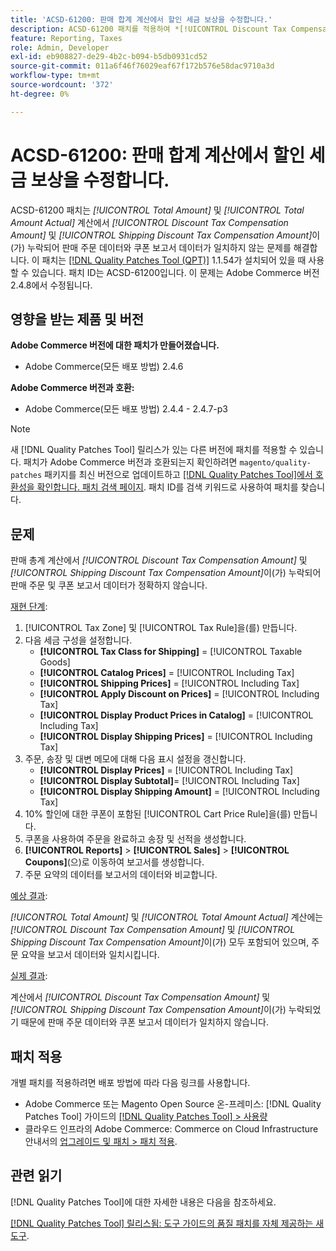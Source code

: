 ```yaml
---
title: 'ACSD-61200: 판매 합계 계산에서 할인 세금 보상을 수정합니다.'
description: ACSD-61200 패치를 적용하여 *[!UICONTROL Discount Tax Compensation Amount]* 및 *[!UICONTROL Shipping Discount Tax Compensation Amount]*이(가) 판매 총계 계산에서 누락되어 판매 주문 데이터와 쿠폰 보고서 데이터가 일치하지 않는 Adobe Commerce 문제를 해결합니다.
feature: Reporting, Taxes
role: Admin, Developer
exl-id: eb908827-de29-4b2c-b094-b5db0931cd52
source-git-commit: 011a6f46f76029eaf67f172b576e58dac9710a3d
workflow-type: tm+mt
source-wordcount: '372'
ht-degree: 0%

---
```


# ACSD-61200: 판매 합계 계산에서 할인 세금 보상을 수정합니다.

ACSD-61200 패치는 *[!UICONTROL Total Amount]* 및 *[!UICONTROL Total Amount Actual]* 계산에서 *[!UICONTROL Discount Tax Compensation Amount]* 및 *[!UICONTROL Shipping Discount Tax Compensation Amount]*&#x200B;이(가) 누락되어 판매 주문 데이터와 쿠폰 보고서 데이터가 일치하지 않는 문제를 해결합니다. 이 패치는 [[!DNL Quality Patches Tool (QPT)]](/help/tools/quality-patches-tool/quality-patches-tool-to-self-serve-quality-patches.md) 1.1.54가 설치되어 있을 때 사용할 수 있습니다. 패치 ID는 ACSD-61200입니다. 이 문제는 Adobe Commerce 버전 2.4.8에서 수정됩니다.

## 영향을 받는 제품 및 버전

**Adobe Commerce 버전에 대한 패치가 만들어졌습니다.**

- Adobe Commerce(모든 배포 방법) 2.4.6

**Adobe Commerce 버전과 호환:**

- Adobe Commerce(모든 배포 방법) 2.4.4 - 2.4.7-p3

>[!NOTE]
>
>새 [!DNL Quality Patches Tool] 릴리스가 있는 다른 버전에 패치를 적용할 수 있습니다. 패치가 Adobe Commerce 버전과 호환되는지 확인하려면 `magento/quality-patches` 패키지를 최신 버전으로 업데이트하고 [[!DNL Quality Patches Tool]에서 호환성을 확인합니다. 패치 검색 페이지](https://experienceleague.adobe.com/tools/commerce-quality-patches/index.html?lang=ko). 패치 ID를 검색 키워드로 사용하여 패치를 찾습니다.

## 문제

판매 총계 계산에서 *[!UICONTROL Discount Tax Compensation Amount]* 및 *[!UICONTROL Shipping Discount Tax Compensation Amount]*&#x200B;이(가) 누락되어 판매 주문 및 쿠폰 보고서 데이터가 정확하지 않습니다.

<u>재현 단계</u>:

1. [!UICONTROL Tax Zone] 및 [!UICONTROL Tax Rule]을(를) 만듭니다.
1. 다음 세금 구성을 설정합니다.
   - **[!UICONTROL Tax Class for Shipping]** = [!UICONTROL Taxable Goods]
   - **[!UICONTROL Catalog Prices]** = [!UICONTROL Including Tax]
   - **[!UICONTROL Shipping Prices]** = [!UICONTROL Including Tax]
   - **[!UICONTROL Apply Discount on Prices]** = [!UICONTROL Including Tax]
   - **[!UICONTROL Display Product Prices in Catalog]** = [!UICONTROL Including Tax]
   - **[!UICONTROL Display Shipping Prices]** = [!UICONTROL Including Tax]
1. 주문, 송장 및 대변 메모에 대해 다음 표시 설정을 갱신합니다.
   - **[!UICONTROL Display Prices]** = [!UICONTROL Including Tax]
   - **[!UICONTROL Display Subtotal]**= [!UICONTROL Including Tax]
   - **[!UICONTROL Display Shipping Amount]** = [!UICONTROL Including Tax]
1. 10% 할인에 대한 쿠폰이 포함된 [!UICONTROL Cart Price Rule]을(를) 만듭니다.
1. 쿠폰을 사용하여 주문을 완료하고 송장 및 선적을 생성합니다.
1. **[!UICONTROL Reports]** > **[!UICONTROL Sales]** > **[!UICONTROL Coupons]**(으)로 이동하여 보고서를 생성합니다.
1. 주문 요약의 데이터를 보고서의 데이터와 비교합니다.

<u>예상 결과</u>:

*[!UICONTROL Total Amount]* 및 *[!UICONTROL Total Amount Actual]* 계산에는 *[!UICONTROL Discount Tax Compensation Amount]* 및 *[!UICONTROL Shipping Discount Tax Compensation Amount]*&#x200B;이(가) 모두 포함되어 있으며, 주문 요약을 보고서 데이터와 일치시킵니다.

<u>실제 결과</u>:

계산에서 *[!UICONTROL Discount Tax Compensation Amount]* 및 *[!UICONTROL Shipping Discount Tax Compensation Amount]*&#x200B;이(가) 누락되었기 때문에 판매 주문 데이터와 쿠폰 보고서 데이터가 일치하지 않습니다.

## 패치 적용

개별 패치를 적용하려면 배포 방법에 따라 다음 링크를 사용합니다.

- Adobe Commerce 또는 Magento Open Source 온-프레미스: [!DNL Quality Patches Tool] 가이드의 [[!DNL Quality Patches Tool] > 사용량](/help/tools/quality-patches-tool/usage.md)
- 클라우드 인프라의 Adobe Commerce: Commerce on Cloud Infrastructure 안내서의 [업그레이드 및 패치 > 패치 적용](https://experienceleague.adobe.com/docs/commerce-cloud-service/user-guide/develop/upgrade/apply-patches.html?lang=ko).

## 관련 읽기

[!DNL Quality Patches Tool]에 대한 자세한 내용은 다음을 참조하세요.

[[!DNL Quality Patches Tool] 릴리스됨: 도구 가이드의 품질 패치를 자체 제공하는 새 도구](https://experienceleague.adobe.com/ko/docs/commerce-operations/tools/quality-patches-tool/quality-patches-tool-to-self-serve-quality-patches).

